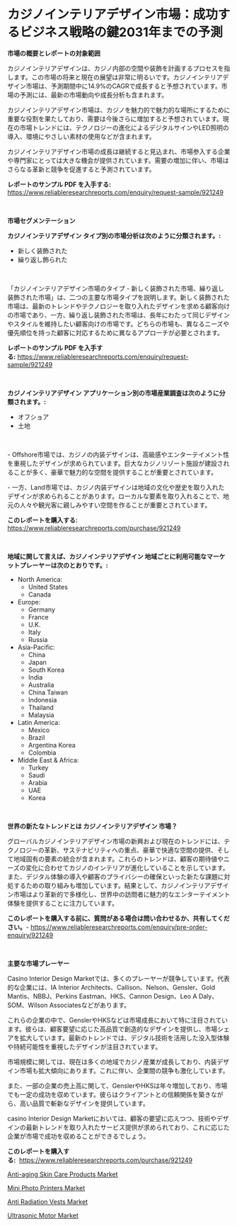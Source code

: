 <p><h1>カジノインテリアデザイン市場：成功するビジネス戦略の鍵2031年までの予測</h1></p><p><strong>市場の概要とレポートの対象範囲</strong></p>
<p><p>カジノインテリアデザインは、カジノ内部の空間や装飾を計画するプロセスを指します。この市場の将来と現在の展望は非常に明るいです。カジノインテリアデザイン市場は、予測期間中に14.9%のCAGRで成長すると予想されています。市場の予測には、最新の市場動向や成長分析も含まれます。</p><p>カジノインテリアデザイン市場は、カジノを魅力的で魅力的な場所にするために重要な役割を果たしており、需要は今後さらに増加すると予想されています。現在の市場トレンドには、テクノロジーの進化によるデジタルサインやLED照明の導入、環境にやさしい素材の使用などが含まれます。</p><p>カジノインテリアデザイン市場の成長は継続すると見込まれ、市場参入する企業や専門家にとっては大きな機会が提供されています。需要の増加に伴い、市場はさらなる革新と競争を促進すると予測されています。</p></p>
<p><strong>レポートのサンプル PDF を入手する:</strong> <a href="https://www.reliableresearchreports.com/enquiry/request-sample/921249">https://www.reliableresearchreports.com/enquiry/request-sample/921249</a></p>
<p>&nbsp;</p>
<p><strong>市場セグメンテーション</strong></p>
<p><strong>カジノインテリアデザイン タイプ別の市場分析は次のように分類されます。:</strong></p>
<p><ul><li>新しく装飾された</li><li>繰り返し飾られた</li></ul></p>
<p>&nbsp;</p>
<p><p>「カジノインテリアデザイン市場のタイプ - 新しく装飾された市場、繰り返し装飾された市場」は、二つの主要な市場タイプを説明します。新しく装飾された市場は、最新のトレンドやテクノロジーを取り入れたデザインを求める顧客向けの市場であり、一方、繰り返し装飾された市場は、長年にわたって同じデザインやスタイルを維持したい顧客向けの市場です。どちらの市場も、異なるニーズや優先順位を持った顧客に対応するために異なるアプローチが必要とされます。</p></p>
<p><strong>レポートのサンプル PDF を入手する:</strong>&nbsp;<a href="https://www.reliableresearchreports.com/enquiry/request-sample/921249">https://www.reliableresearchreports.com/enquiry/request-sample/921249</a></p>
<p>&nbsp;</p>
<p><strong> カジノインテリアデザイン アプリケーション別の市場産業調査は次のように分類されます。:</strong></p>
<p><ul><li>オフショア</li><li>土地</li></ul></p>
<p>&nbsp;</p>
<p><p>- Offshore市場では、カジノの内装デザインは、高級感やエンターテイメント性を重視したデザインが求められています。巨大なカジノリゾート施設が建設されることが多く、豪華で魅力的な空間を提供することが重要とされています。</p><p>- 一方、Land市場では、カジノ内装デザインは地域の文化や歴史を取り入れたデザインが求められることがあります。ローカルな要素を取り入れることで、地元の人々や観光客に親しみやすい空間を作ることが重要とされています。</p></p>
<p><strong>このレポートを購入する:</strong>&nbsp; <a href="https://www.reliableresearchreports.com/purchase/921249">https://www.reliableresearchreports.com/purchase/921249</a></p>
<p>&nbsp;</p>
<p><strong>地域に関して言えば、カジノインテリアデザイン 地域ごとに利用可能なマーケットプレーヤーは次のとおりです。:</strong></p>
<p><ul>
    <li>
        North America:
        <ul>
            <li>United States</li>
            <li>Canada</li>
        </ul>
    </li>
    <li>
        Europe:
        <ul>
            <li>Germany</li>
            <li>France</li>
            <li>U.K.</li>
            <li>Italy</li>
            <li>Russia</li>
        </ul>
    </li>
    <li>
        Asia-Pacific:
        <ul>
            <li>China</li>
            <li>Japan</li>
            <li>South Korea</li>
            <li>India</li>
            <li>Australia</li>
            <li>China Taiwan</li>
            <li>Indonesia</li>
            <li>Thailand</li>
            <li>Malaysia</li>
        </ul>
    </li>
    <li>
        Latin America:
        <ul>
            <li>Mexico</li>
            <li>Brazil</li>
            <li>Argentina Korea</li>
            <li>Colombia</li>
        </ul>
    </li>
    <li>
        Middle East & Africa:
        <ul>
            <li>Turkey</li>
            <li>Saudi</li>
            <li>Arabia</li>
            <li>UAE</li>
            <li>Korea</li>
        </ul>
    </li>
    </ul></p>
<p>&nbsp;</p>
<p><strong>世界の新たなトレンドとは カジノインテリアデザイン 市場？</strong></p>
<p><p>グローバルカジノインテリアデザイン市場の新興および現在のトレンドには、テクノロジーの革新、サステナビリティへの重点、豪華で快適な空間の提供、そして地域固有の要素の統合が含まれます。これらのトレンドは、顧客の期待値やニーズの変化に合わせてカジノのインテリアが進化していることを示しています。また、デジタル体験の導入や顧客のプライバシーの確保といった新たな課題に対処するための取り組みも増加しています。結果として、カジノインテリアデザイン市場はより革新的で多様化し、世界中の訪問者に魅力的なエンターテイメント体験を提供することに注力しています。</p></p>
<p><strong>このレポートを購入する前に、質問がある場合は問い合わせるか、共有してください。</strong>- <a href="https://www.reliableresearchreports.com/enquiry/pre-order-enquiry/921249">https://www.reliableresearchreports.com/enquiry/pre-order-enquiry/921249</a></p>
<p>&nbsp;</p>
<p><strong>主要な市場プレーヤー</strong></p>
<p><p>Casino Interior Design Marketでは、多くのプレーヤーが競争しています。代表的な企業には、IA Interior Architects、Callison、Nelson、Gensler、Gold Mantis、NBBJ、Perkins Eastman、HKS、Cannon Design、Leo A Daly、SOM、Wilson Associatesなどがあります。</p><p>これらの企業の中で、GenslerやHKSなどは市場成長において特に注目されています。彼らは、顧客要望に応じた高品質で創造的なデザインを提供し、市場シェアを拡大しています。最新のトレンドでは、デジタル技術を活用した没入型体験や持続可能性を重視したデザインが注目されています。</p><p>市場規模に関しては、現在は多くの地域でカジノ産業が成長しており、内装デザイン市場も拡大傾向にあります。これに伴い、企業間の競争も激化しています。</p><p>また、一部の企業の売上高に関して、GenslerやHKSは年々増加しており、市場でも一定の成功を収めています。彼らはクライアントとの信頼関係を築きながら、高い品質で斬新なデザインを提供しています。</p><p>casino Interior Design Marketにおいては、顧客の要望に応えつつ、技術やデザインの最新トレンドを取り入れたサービス提供が求められており、これに応じた企業が市場で成功を収めることができるでしょう。</p></p>
<p><strong>このレポートを購入する:</strong>&nbsp;&nbsp;<a href="https://www.reliableresearchreports.com/purchase/921249">https://www.reliableresearchreports.com/purchase/921249</a></p>
<p><p><a href="https://issuu.com/reportprime-2/docs/anti-aging-skin-care-products-marke_4fdfc991b66f27">Anti-aging Skin Care Products Market</a></p><p><a href="https://github.com/marloy8/Market-Research-Report-List-3/blob/main/mini-photo-printers-market.md">Mini Photo Printers Market</a></p><p><a href="https://issuu.com/reportprime-2/docs/anti-radiation-vests-market-size-2030.pptx">Anti Radiation Vests Market</a></p><p><a href="https://github.com/jj19131/Market-Research-Report-List-1/blob/main/ultrasonic-motor-market.md">Ultrasonic Motor Market</a></p></p>